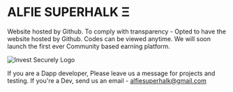 # ALFIE SUPERHALK Ξ

Website hosted by Github. To comply with transparency - Opted to have the website hosted by Github. Codes can be viewed anytime. We will soon launch the first ever Community based earning platform. 

![Invest Securely Logo](https://alfiesuperhalk.github.io/Tron%20Investing_files/logo.png)

If you are a Dapp developer, Please leave us a message for projects and testing. If you're a Dev, send us an email - alfiesuperhalk@gmail.com